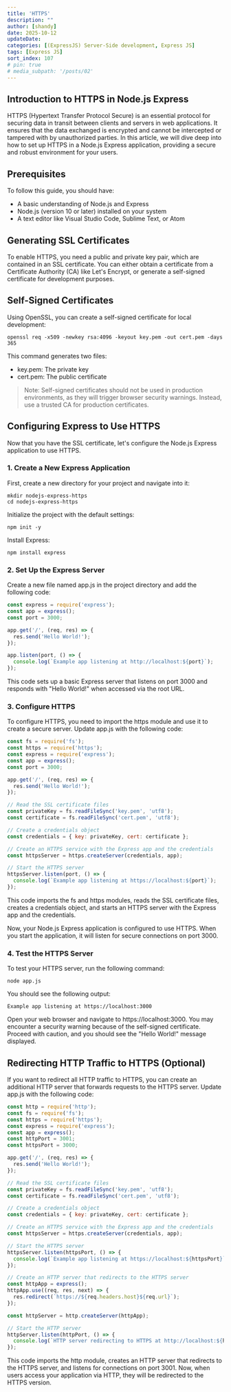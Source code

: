 ```yaml
---
title: 'HTTPS'
description: ""
author: [shandy]
date: 2025-10-12
updateDate: 
categories: [(ExpressJS) Server-Side development, Express JS]
tags: [Express JS]
sort_index: 107
# pin: true
# media_subpath: '/posts/02'
---
```


## Introduction to HTTPS in Node.js Express

HTTPS (Hypertext Transfer Protocol Secure) is an essential protocol for securing data in transit between clients and servers in web applications. It ensures that the data exchanged is encrypted and cannot be intercepted or tampered with by unauthorized parties. In this article, we will dive deep into how to set up HTTPS in a Node.js Express application, providing a secure and robust environment for your users.

## Prerequisites 

To follow this guide, you should have:

- A basic understanding of Node.js and Express
- Node.js (version 10 or later) installed on your system
- A text editor like Visual Studio Code, Sublime Text, or Atom

## Generating SSL Certificates

To enable HTTPS, you need a public and private key pair, which are contained in an SSL certificate. You can either obtain a certificate from a Certificate Authority (CA) like Let's Encrypt, or generate a self-signed certificate for development purposes.

## Self-Signed Certificates

Using OpenSSL, you can create a self-signed certificate for local development:

```
openssl req -x509 -newkey rsa:4096 -keyout key.pem -out cert.pem -days 365
```

This command generates two files:
- key.pem: The private key
- cert.pem: The public certificate

> Note: Self-signed certificates should not be used in production environments, as they will trigger browser security warnings. Instead, use a trusted CA for production certificates.

## Configuring Express to Use HTTPS
Now that you have the SSL certificate, let's configure the Node.js Express application to use HTTPS.

### 1. Create a New Express Application
First, create a new directory for your project and navigate into it:

``` 
mkdir nodejs-express-https
cd nodejs-express-https
```

Initialize the project with the default settings:

```
npm init -y
```

Install Express:

```
npm install express
```

### 2. Set Up the Express Server
Create a new file named app.js in the project directory and add the following code:

```js
const express = require('express');
const app = express();
const port = 3000;

app.get('/', (req, res) => {
  res.send('Hello World!');
});

app.listen(port, () => {
  console.log(`Example app listening at http://localhost:${port}`);
});
```

This code sets up a basic Express server that listens on port 3000 and responds with "Hello World!" when accessed via the root URL.

### 3. Configure HTTPS
To configure HTTPS, you need to import the https module and use it to create a secure server. Update app.js with the following code:

```js
const fs = require('fs');
const https = require('https');
const express = require('express');
const app = express();
const port = 3000;

app.get('/', (req, res) => {
  res.send('Hello World!');
});

// Read the SSL certificate files
const privateKey = fs.readFileSync('key.pem', 'utf8');
const certificate = fs.readFileSync('cert.pem', 'utf8');

// Create a credentials object
const credentials = { key: privateKey, cert: certificate };

// Create an HTTPS service with the Express app and the credentials
const httpsServer = https.createServer(credentials, app);

// Start the HTTPS server
httpsServer.listen(port, () => {
  console.log(`Example app listening at https://localhost:${port}`);
});
```

This code imports the fs and https modules, reads the SSL certificate files, creates a credentials object, and starts an HTTPS server with the Express app and the credentials.

Now, your Node.js Express application is configured to use HTTPS. When you start the application, it will listen for secure connections on port 3000.

### 4. Test the HTTPS Server
To test your HTTPS server, run the following command:

```
node app.js
```

You should see the following output:

```
Example app listening at https://localhost:3000
```

Open your web browser and navigate to https://localhost:3000. You may encounter a security warning because of the self-signed certificate. Proceed with caution, and you should see the "Hello World!" message displayed.

## Redirecting HTTP Traffic to HTTPS (Optional)

If you want to redirect all HTTP traffic to HTTPS, you can create an additional HTTP server that forwards requests to the HTTPS server. Update app.js with the following code:

```js
const http = require('http');
const fs = require('fs');
const https = require('https');
const express = require('express');
const app = express();
const httpPort = 3001;
const httpsPort = 3000;

app.get('/', (req, res) => {
  res.send('Hello World!');
});

// Read the SSL certificate files
const privateKey = fs.readFileSync('key.pem', 'utf8');
const certificate = fs.readFileSync('cert.pem', 'utf8');

// Create a credentials object
const credentials = { key: privateKey, cert: certificate };

// Create an HTTPS service with the Express app and the credentials
const httpsServer = https.createServer(credentials, app);

// Start the HTTPS server
httpsServer.listen(httpsPort, () => {
  console.log(`Example app listening at https://localhost:${httpsPort}`);
});

// Create an HTTP server that redirects to the HTTPS server
const httpApp = express();
httpApp.use((req, res, next) => {
  res.redirect(`https://${req.headers.host}${req.url}`);
});

const httpServer = http.createServer(httpApp);

// Start the HTTP server
httpServer.listen(httpPort, () => {
  console.log(`HTTP server redirecting to HTTPS at http://localhost:${httpPort}`);
});
```

This code imports the http module, creates an HTTP server that redirects to the HTTPS server, and listens for connections on port 3001. Now, when users access your application via HTTP, they will be redirected to the HTTPS version.